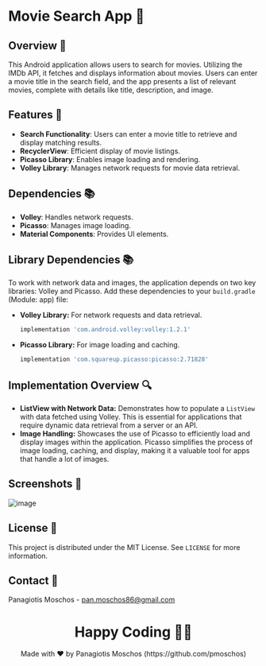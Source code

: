 # Movie Search App 🎥

## Overview 🌟
This Android application allows users to search for movies. Utilizing the IMDb API, it fetches and displays information about movies. Users can enter a movie title in the search field, and the app presents a list of relevant movies, complete with details like title, description, and image.

## Features 🚀
- **Search Functionality**: Users can enter a movie title to retrieve and display matching results.
- **RecyclerView**: Efficient display of movie listings.
- **Picasso Library**: Enables image loading and rendering.
- **Volley Library**: Manages network requests for movie data retrieval.

## Dependencies 📚
- **Volley**: Handles network requests.
- **Picasso**: Manages image loading.
- **Material Components**: Provides UI elements.

## Library Dependencies 📚
To work with network data and images, the application depends on two key libraries: Volley and Picasso. Add these dependencies to your `build.gradle` (Module: app) file:

- **Volley Library:** For network requests and data retrieval.
  ```gradle
  implementation 'com.android.volley:volley:1.2.1'
   ```
- **Picasso Library:** For image loading and caching.
  ```gradle
  implementation 'com.squareup.picasso:picasso:2.71828'
   ```

## Implementation Overview 🔍
- **ListView with Network Data:** Demonstrates how to populate a `ListView` with data fetched using Volley. This is essential for applications that require dynamic data retrieval from a server or an API.
- **Image Handling:** Showcases the use of Picasso to efficiently load and display images within the application. Picasso simplifies the process of image loading, caching, and display, making it a valuable tool for apps that handle a lot of images.

## Screenshots 📸
![image](https://github.com/pmoschos/ImdbMovieSearch2023a/assets/133533759/5e9a4d3f-b565-43cc-8454-f510a3a67f06)

## License 📄
This project is distributed under the MIT License. See `LICENSE` for more information.

## Contact 📧
Panagiotis Moschos - [pan.moschos86@gmail.com](mailto:your.email@example.com)

<h1 align=center>Happy Coding 👨‍💻 </h1>

<p align="center">
  Made with ❤️ by Panagiotis Moschos (https://github.com/pmoschos)
</p>
